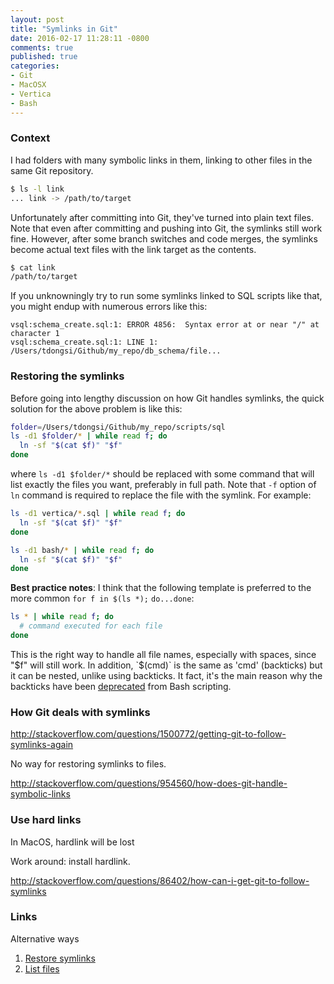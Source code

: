 ```yaml
---
layout: post
title: "Symlinks in Git"
date: 2016-02-17 11:28:11 -0800
comments: true
published: true
categories: 
- Git
- MacOSX
- Vertica
- Bash
---
```


### Context

I had folders with many symbolic links in them, linking to other files in the same Git repository.

``` bash Before
$ ls -l link
... link -> /path/to/target
```

Unfortunately after committing into Git, they've turned into plain text files. 
Note that even after committing and pushing into Git, the symlinks still work fine. 
However, after some branch switches and code merges, the symlinks become actual text files with the link target as the contents.

``` bash After
$ cat link
/path/to/target
```

If you unknowningly try to run some symlinks linked to SQL scripts like that, you might endup with numerous errors like this: 

``` plain
vsql:schema_create.sql:1: ERROR 4856:  Syntax error at or near "/" at character 1
vsql:schema_create.sql:1: LINE 1: /Users/tdongsi/Github/my_repo/db_schema/file...
``` 


### Restoring the symlinks

Before going into lengthy discussion on how Git handles symlinks, the quick solution for the above problem is like this:

``` bash
folder=/Users/tdongsi/Github/my_repo/scripts/sql
ls -d1 $folder/* | while read f; do
  ln -sf "$(cat $f)" "$f"
done
```

where `ls -d1 $folder/*` should be replaced with some command that will list exactly the files you want, preferably in full path. 
Note that `-f` option of `ln` command is required to replace the file with the symlink. For example:

``` bash Examples
ls -d1 vertica/*.sql | while read f; do
  ln -sf "$(cat $f)" "$f"
done

ls -d1 bash/* | while read f; do
  ln -sf "$(cat $f)" "$f"
done
```

**Best practice notes**: I think that the following template is preferred to the more common `for f in $(ls *);` `do...done`:

``` bash
ls * | while read f; do
  # command executed for each file
done
```

This is the right way to handle all file names, especially with spaces, since "$f" will still work. 
In addition, `$(cmd)` is the same as 'cmd' (backticks) but it can be nested, unlike using backticks. 
It fact, it's the main reason why the backticks have been [deprecated](http://wiki.bash-hackers.org/scripting/obsolete) from Bash scripting. 

### How Git deals with symlinks

http://stackoverflow.com/questions/1500772/getting-git-to-follow-symlinks-again

No way for restoring symlinks to files.

http://stackoverflow.com/questions/954560/how-does-git-handle-symbolic-links

### Use hard links

In MacOS, hardlink will be lost

Work around: install hardlink.

http://stackoverflow.com/questions/86402/how-can-i-get-git-to-follow-symlinks

### Links

Alternative ways

1. [Restore symlinks](http://superuser.com/questions/638998/easiest-way-to-restore-symbolic-links-turned-into-text-files)
1. [List files](http://stackoverflow.com/questions/246215/how-can-i-list-files-with-their-absolute-path-in-linux)

